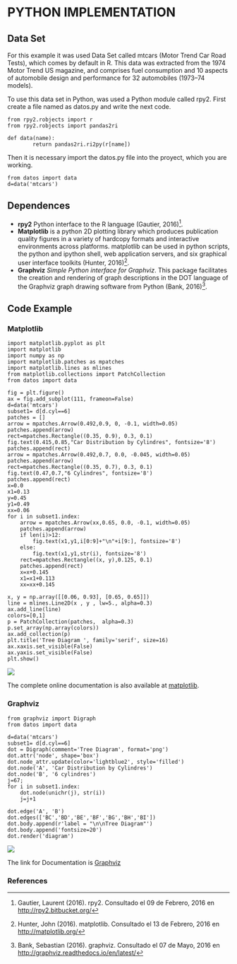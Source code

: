 # PYTHON IMPLEMENTATION 


## Data Set

For this example it was used Data Set called mtcars (Motor Trend Car Road Tests), which comes by default in R. This data was extracted from the 1974 Motor Trend US magazine, and comprises fuel consumption and 10 aspects of automobile design and performance for 32 automobiles (1973–74 models). 

To use this data set in Python, was used a Python module called rpy2. First create a file named as datos.py and write the next code.


~~~~{.python}
from rpy2.robjects import r
from rpy2.robjects import pandas2ri

def data(name):
        return pandas2ri.ri2py(r[name])
~~~~~~~~~~~~~



Then it is necessary import the datos.py file into the proyect, which you are working.


~~~~{.python}
from datos import data
d=data('mtcars')
~~~~~~~~~~~~~




## Dependences

* **rpy2** Python interface to the R language (Gautier, 2016)[^1].
* **Matplotlib** is a python 2D plotting library which produces publication quality figures in a variety of hardcopy formats and interactive environments across platforms. matplotlib can be used in python scripts, the python and ipython shell, web application servers, and six graphical user interface toolkits (Hunter, 2016)[^2].
* **Graphviz**  *Simple Python interface for Graphviz*.  This package facilitates the creation and rendering of graph descriptions in the DOT language of the Graphviz graph drawing software from Python (Bank, 2016)[^3].


## Code Example


### Matplotlib


~~~~{.python}
import matplotlib.pyplot as plt
import matplotlib
import numpy as np
import matplotlib.patches as mpatches
import matplotlib.lines as mlines
from matplotlib.collections import PatchCollection
from datos import data

fig = plt.figure()
ax = fig.add_subplot(111, frameon=False)
d=data('mtcars')
subset1= d[d.cyl==6]
patches = []
arrow = mpatches.Arrow(0.492,0.9, 0, -0.1, width=0.05)
patches.append(arrow)
rect=mpatches.Rectangle((0.35, 0.9), 0.3, 0.1)
fig.text(0.415,0.85,"Car Distribution by Cylindres", fontsize='8')
patches.append(rect)
arrow = mpatches.Arrow(0.492,0.7, 0.0, -0.045, width=0.05)
patches.append(arrow)
rect=mpatches.Rectangle((0.35, 0.7), 0.3, 0.1)
fig.text(0.47,0.7,"6 Cylindres", fontsize='8')
patches.append(rect)
x=0.0
x1=0.13
y=0.45
y1=0.49
xx=0.06
for i in subset1.index:
    arrow = mpatches.Arrow(xx,0.65, 0.0, -0.1, width=0.05)
    patches.append(arrow)
    if len(i)>12:
        fig.text(x1,y1,i[0:9]+"\n"+i[9:], fontsize='8')
    else:
        fig.text(x1,y1,str(i), fontsize='8')
    rect=mpatches.Rectangle((x, y),0.125, 0.1)
    patches.append(rect)
    x=x+0.145
    x1=x1+0.113
    xx=xx+0.145

x, y = np.array([[0.06, 0.93], [0.65, 0.65]])
line = mlines.Line2D(x , y , lw=5., alpha=0.3)
ax.add_line(line)
colors=[0,1]
p = PatchCollection(patches,  alpha=0.3)
p.set_array(np.array(colors))
ax.add_collection(p)
plt.title('Tree Diagram ', family='serif', size=16)
ax.xaxis.set_visible(False)
ax.yaxis.set_visible(False)
plt.show()
~~~~~~~~~~~~~

![](figures/A61Tree_DiagramPy_figure3_1.png)


The complete online documentation is also available at [matplotlib](http://matplotlib.org/contents.html).


### Graphviz


~~~~{.python}
from graphviz import Digraph
from datos import data

d=data('mtcars')
subset1= d[d.cyl==6]
dot = Digraph(comment='Tree Diagram', format='png')
dot.attr('node', shape='box')
dot.node_attr.update(color='lightblue2', style='filled')
dot.node('A', 'Car Distribution by Cylindres')
dot.node('B', '6 cylindres')
j=67;
for i in subset1.index:
    dot.node(unichr(j), str(i))
    j=j+1

dot.edge('A', 'B')
dot.edges(['BC','BD','BE','BF','BG','BH','BI'])
dot.body.append(r'label = "\n\nTree Diagram"')
dot.body.append('fontsize=20')
dot.render('diagram')
~~~~~~~~~~~~~

![](figures/A61Tree_DiagramPy_figure4_1.png)


The link for Documentation is [Graphviz](http://graphviz.readthedocs.io/en/latest/index.html)


### References

[^1]: Gautier, Laurent (2016). rpy2. Consultado el 09 de Febrero, 2016 en http://rpy2.bitbucket.org/
[^2]: Hunter, John (2016). matplotlib. Consultado el 13 de Febrero, 2016 en http://matplotlib.org/
[^3]: Bank, Sebastian (2016). graphviz. Consultado el 07 de Mayo, 2016 en http://graphviz.readthedocs.io/en/latest/

